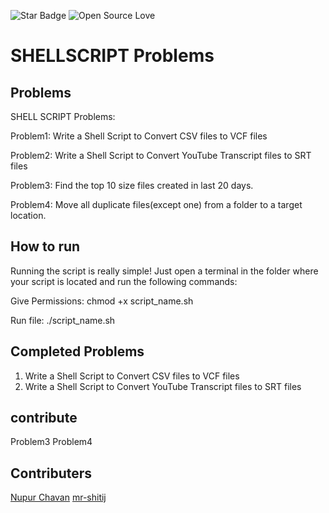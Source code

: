![Star Badge](https://img.shields.io/static/v1?label=%F0%9F%8C%9F&message=If%20Useful&style=style=flat&color=BC4E99)
![Open Source Love](https://badges.frapsoft.com/os/v1/open-source.svg?v=103)


# SHELLSCRIPT Problems


## Problems
SHELL SCRIPT Problems:

Problem1:
Write a Shell Script to Convert CSV files to VCF files

Problem2:
Write a Shell Script to Convert YouTube Transcript files to SRT files

Problem3:
Find the top 10  size files created in last 20 days.

Problem4:
Move all duplicate files(except one) from a folder to a target location. 

## How to run
Running the script is really simple! Just open a terminal in the folder where your script is located and run the following commands:

Give Permissions:
chmod +x script_name.sh

Run file:
./script_name.sh

## Completed Problems
1. Write a Shell Script to Convert CSV files to VCF files
2. Write a Shell Script to Convert YouTube Transcript files to SRT files

## contribute
Problem3
Problem4

## Contributers
[Nupur Chavan](https://github.com/NupurChavan)
[mr-shitij](https://github.com/mr-shitij)


